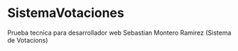 # SistemaVotaciones
Prueba tecnica para desarrollador web Sebastian Montero Ramirez (Sistema de Votacions)
